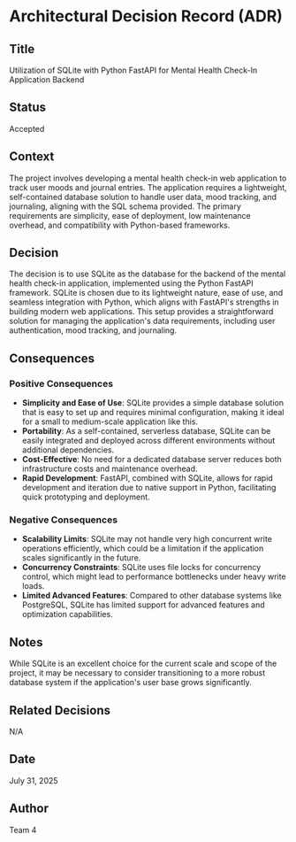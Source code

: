 # Architectural Decision Record (ADR)

## Title
Utilization of SQLite with Python FastAPI for Mental Health Check-In Application Backend

## Status
Accepted

## Context
The project involves developing a mental health check-in web application to track user moods and journal entries. The application requires a lightweight, self-contained database solution to handle user data, mood tracking, and journaling, aligning with the SQL schema provided. The primary requirements are simplicity, ease of deployment, low maintenance overhead, and compatibility with Python-based frameworks.

## Decision
The decision is to use SQLite as the database for the backend of the mental health check-in application, implemented using the Python FastAPI framework. SQLite is chosen due to its lightweight nature, ease of use, and seamless integration with Python, which aligns with FastAPI's strengths in building modern web applications. This setup provides a straightforward solution for managing the application's data requirements, including user authentication, mood tracking, and journaling.

## Consequences

### Positive Consequences
- **Simplicity and Ease of Use**: SQLite provides a simple database solution that is easy to set up and requires minimal configuration, making it ideal for a small to medium-scale application like this.
- **Portability**: As a self-contained, serverless database, SQLite can be easily integrated and deployed across different environments without additional dependencies.
- **Cost-Effective**: No need for a dedicated database server reduces both infrastructure costs and maintenance overhead.
- **Rapid Development**: FastAPI, combined with SQLite, allows for rapid development and iteration due to native support in Python, facilitating quick prototyping and deployment.

### Negative Consequences
- **Scalability Limits**: SQLite may not handle very high concurrent write operations efficiently, which could be a limitation if the application scales significantly in the future.
- **Concurrency Constraints**: SQLite uses file locks for concurrency control, which might lead to performance bottlenecks under heavy write loads.
- **Limited Advanced Features**: Compared to other database systems like PostgreSQL, SQLite has limited support for advanced features and optimization capabilities.

## Notes
While SQLite is an excellent choice for the current scale and scope of the project, it may be necessary to consider transitioning to a more robust database system if the application's user base grows significantly.

## Related Decisions
N/A

## Date
July 31, 2025

## Author
Team 4

